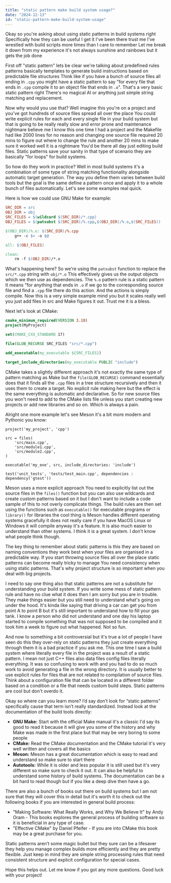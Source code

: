 ```yaml
---
title: "static pattern make build system usage?"
date: "2024-12-13"
id: "static-pattern-make-build-system-usage"
---
```


Okay so you're asking about using static patterns in build systems right Specifically how they can be useful I get it I've been there trust me I've wrestled with build scripts more times than I care to remember Let me break it down from my experience it's not always sunshine and rainbows but it gets the job done

First off "static pattern" lets be clear we're talking about predefined rules patterns basically templates to generate build instructions based on predictable file structures Think like if you have a bunch of source files all ending in `.cpp` you might have a static pattern to say "for every file that ends in `.cpp` compile it to an object file that ends in `.o`". That's a very basic static pattern right There's no magical AI or anything just simple string matching and replacement.

Now why would you use that? Well imagine this you're on a project and you've got hundreds of source files spread all over the place You could write explicit rules for each and every single file in your build system but that is going to be really really slow and error prone and maintenance nightmare believe me I know this one time I had a project and the Makefile had like 2000 lines for no reason and changing one source file required 20 mins to figure out where to change the rule and another 20 mins to make sure it worked well it is a nightmare You'd be there all day just editing build files. Static patterns save your sanity in that type of scenario they are basically "for loops" for build systems.

So how do they work in practice? Well in most build systems it's a combination of some type of string matching functionality alongside automatic target generation. The way you define them varies between build tools but the goal is the same define a pattern once and apply it to a whole bunch of files automatically. Let's see some examples real quick.

Here is how we could use GNU Make for example:

```makefile
SRC_DIR = src
OBJ_DIR = obj
SRC_FILES = $(wildcard $(SRC_DIR)/*.cpp)
OBJ_FILES = $(patsubst $(SRC_DIR)/%.cpp,$(OBJ_DIR)/%.o,$(SRC_FILES))

$(OBJ_DIR)/%.o: $(SRC_DIR)/%.cpp
	g++ -c $< -o $@

all: $(OBJ_FILES)

clean:
	rm -f $(OBJ_DIR)/*.o
```

What's happening here? So we're using the `patsubst` function to replace the `src/*.cpp` string with `obj/*.o` This effectively gives us the output objects which we then use as dependencies. The `%.o` pattern rule is a static pattern It means "for anything that ends in `.o` if we go to the corresponding source file and find a `.cpp` file there do this action. And the actions is simply compile. Now this is a very simple example mind you but it scales really well you just add files in src and Make figures it out. Trust me it is a bless.

Next let's look at CMake:

```cmake
cmake_minimum_required(VERSION 3.10)
project(MyProject)

set(CMAKE_CXX_STANDARD 17)

file(GLOB_RECURSE SRC_FILES "src/*.cpp")

add_executable(my_executable ${SRC_FILES})

target_include_directories(my_executable PUBLIC "include")
```

CMake takes a slightly different approach it's not exactly the same type of pattern matching as Make but the `file(GLOB_RECURSE)` command essentially does that it finds all the `.cpp` files in a tree structure recursively and then it uses them to create a target. No explicit rule making here but the effect is the same everything is automatic and declarative. So for new source files you won't need to add to the CMake lists file unless you start creating new projects or add new libraries and so on. Which is always a pain.

Alright one more example let's see Meson it's a bit more modern and Pythonic you know:

```meson
project('my_project', 'cpp')

src = files(
    'src/main.cpp',
    'src/module1.cpp',
    'src/module2.cpp',
)

executable('my_exe', src, include_directories: 'include')

test('unit_tests', 'tests/test_main.cpp', dependencies : dependency('gtest'))
```

Meson uses a more explicit approach You need to explicitly list out the source files in the `files()` function but you can also use wildcards and create custom patterns based on it but I don't want to include a code sample of this to not overly complicate things. The build rules are then set using the functions such as `executable()` for executable programs or `library()` for libraries the cool thing is Meson handles different operating systems gracefully it does not really care if you have MacOS Linux or Windows it will compile anyway it's a feature. It is also much easier to understand than other systems. I think it is a great system. I don't know what people think though.

The key thing to remember about static patterns is this they are based on naming conventions they work best when your files are organised in a predictable way. If you start throwing source files all over the place static patterns can become really tricky to manage You need consistency when using static patterns. That's why project structure is so important when you deal with big projects.

I need to say one thing also that static patterns are not a substitute for understanding your build system. If you write some mess of static pattern rule and have no clue what it does then I am sorry but you are in trouble. They make things easier but you still need to understand what's going on under the hood. It's kinda like saying that driving a car can get you from point A to point B but it's still important to understand how to fill your gas tank.
I know a person who did not understand and one day his laptop started to compile something that was not supposed to be compiled and it took him a week to figure out what happened. Not so fun.

And now to something a bit controversial but it's true a lot of people I have seen do this they over-rely on static patterns they just create everything through them it is a bad practice if you ask me. This one time I saw a build system where literally every file in the project was a result of a static pattern. I mean not just C++ files also data files config files literally everything. It was so confusing to work with and you had to do so much work to avoid generating a file in the wrong directory. It is usually better to use explicit rules for files that are not related to compilation of source files. Think about a configuration file that can be located in a different folder based on a condition or a file that needs custom build steps. Static patterns are cool but don't overdo it.

Okay so where can you learn more? I’d say don’t look for “static patterns” specifically cause that term isn’t really standardized. Instead look at the documentation of the build tools directly:

*   **GNU Make:** Start with the official Make manual it's a classic I'd say its good to read it because it will give you some of the history and why Make was made in the first place but that may be very boring to some people
*   **CMake:** Read the CMake documentation and the CMake tutorial it's very well written and covers all the basics
*   **Meson:** Meson has a great documentation which is easy to read and understand so make sure to start there
*   **Autotools:** While it is older and less popular it is still used but it's very different so make sure to check it out. It can also be helpful to understand some history of build systems. The documentation can be a bit hard to read though but if you like a deep dive then have a go.

There are also a bunch of books out there on build systems but I am not sure that they will cover this in detail but it's worth it to check out the following books if you are interested in general build process:

*   "Making Software: What Really Works, and Why We Believe It" by Andy Oram - This books explores the general process of building software so it is beneficial in any type of case.
*   "Effective CMake" by Daniel Pfeifer - If you are into CMake this book may be a great purchase for you.

Static patterns aren’t some magic bullet but they sure can be a lifesaver they help you manage complex builds more efficiently and they are pretty flexible.
Just keep in mind they are simple string processing rules that need consistent structure and explicit configuration for special cases.

Hope this helps out. Let me know if you got any more questions. Good luck with your project!
